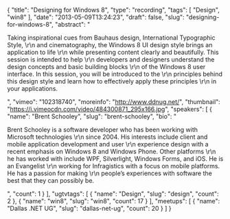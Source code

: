 {
  "title": "Designing for Windows 8",
  "type": "recording",
  "tags": [
    "Design",
    "win8"
  ],
  "date": "2013-05-09T13:24:23",
  "draft": false,
  "slug": "designing-for-windows-8",
  "abstract": "<p>Taking inspirational cues from Bauhaus design, International Typographic Style, \r\n and cinematography, the Windows 8 UI design style brings an application to life \r\n while presenting content clearly and beautifully. This session is intended to help \r\n developers and designers understand the design concepts and basic building blocks \r\n of the Windows 8 user interface. In this session, you will be introduced to the \r\n principles behind this design style and learn how to effectively apply these principles \r\n in your applications.</p>",
  "vimeo": "102318740",
  "moreinfo": "http://www.ddnug.net/",
  "thumbnail": "https://i.vimeocdn.com/video/484300871_295x166.jpg",
  "speakers": [
    {
      "name": "Brent Schooley",
      "slug": "brent-schooley",
      "bio": "<p>Brent Schooley is a software developer who has been working with Microsoft technologies \r\n since 2004. His interests include client and mobile application development and user \r\n experience design with a recent emphasis on Windows 8 and Windows Phone. Other platforms \r\n he has worked with include WPF, Silverlight, Windows Forms, and iOS. He is an Evangelist \r\n working for Infragistics with a focus on mobile platforms. He has a passion for making \r\n people’s experiences with software the best that they can possibly be.</p>",
      "count": 1
    }
  ],
  "ugtvtags": [
    {
      "name": "Design",
      "slug": "design",
      "count": 2
    },
    {
      "name": "win8",
      "slug": "win8",
      "count": 17
    }
  ],
  "meetups": [
    {
      "name": "Dallas .NET UG",
      "slug": "dallas-net-ug",
      "count": 20
    }
  ]
}